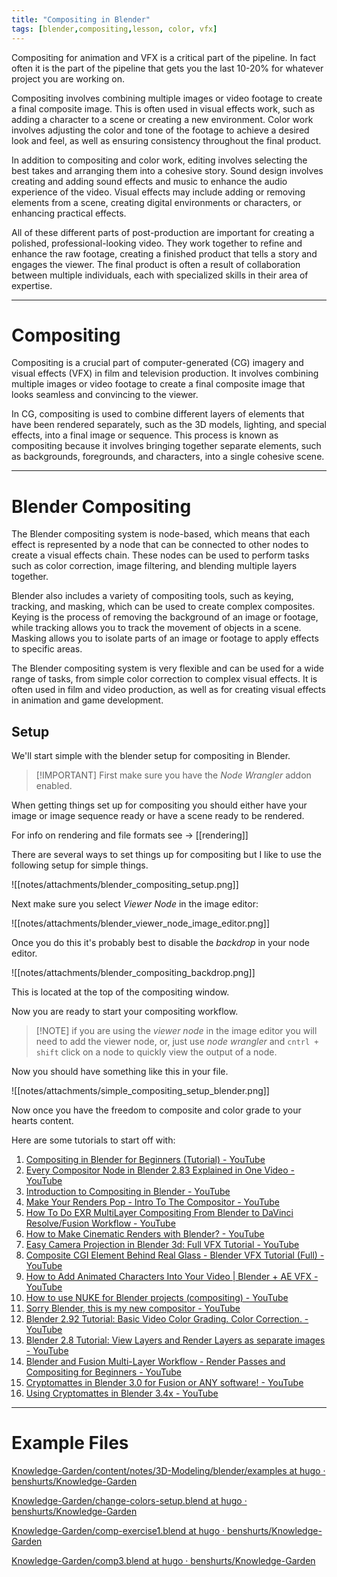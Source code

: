 ```yaml
---
title: "Compositing in Blender"
tags: [blender,compositing,lesson, color, vfx]
---
```


Compositing for animation and VFX is a critical part of the pipeline. In fact often it is the part of the pipeline that gets you the last 10-20% for whatever project you are working on.

Compositing involves combining multiple images or video footage to create a final composite image. This is often used in visual effects work, such as adding a character to a scene or creating a new environment. Color work involves adjusting the color and tone of the footage to achieve a desired look and feel, as well as ensuring consistency throughout the final product.

In addition to compositing and color work, editing involves selecting the best takes and arranging them into a cohesive story. Sound design involves creating and adding sound effects and music to enhance the audio experience of the video. Visual effects may include adding or removing elements from a scene, creating digital environments or characters, or enhancing practical effects.

All of these different parts of post-production are important for creating a polished, professional-looking video. They work together to refine and enhance the raw footage, creating a finished product that tells a story and engages the viewer. The final product is often a result of collaboration between multiple individuals, each with specialized skills in their area of expertise.

---

# Compositing

Compositing is a crucial part of computer-generated (CG) imagery and visual effects (VFX) in film and television production. It involves combining multiple images or video footage to create a final composite image that looks seamless and convincing to the viewer.

In CG, compositing is used to combine different layers of elements that have been rendered separately, such as the 3D models, lighting, and special effects, into a final image or sequence. This process is known as compositing because it involves bringing together separate elements, such as backgrounds, foregrounds, and characters, into a single cohesive scene.


---

# Blender Compositing

The Blender compositing system is node-based, which means that each effect is represented by a node that can be connected to other nodes to create a visual effects chain. These nodes can be used to perform tasks such as color correction, image filtering, and blending multiple layers together.

Blender also includes a variety of compositing tools, such as keying, tracking, and masking, which can be used to create complex composites. Keying is the process of removing the background of an image or footage, while tracking allows you to track the movement of objects in a scene. Masking allows you to isolate parts of an image or footage to apply effects to specific areas.

The Blender compositing system is very flexible and can be used for a wide range of tasks, from simple color correction to complex visual effects. It is often used in film and video production, as well as for creating visual effects in animation and game development.

## Setup

We'll start simple with the blender setup for compositing in Blender.

>[!IMPORTANT] First make sure you have the *Node Wrangler* addon enabled.

When getting things set up for compositing you should either have your image or image sequence ready or have a scene ready to be rendered.

For info on rendering and file formats see -> [[rendering]]

There are several ways to set things up for compositing but I like to use the following setup for simple things.

![[notes/attachments/blender_compositing_setup.png]]

Next make sure you select *Viewer Node* in the image editor:

![[notes/attachments/blender_viewer_node_image_editor.png]]

Once you do this it's probably best to disable the *backdrop* in your node editor.

![[notes/attachments/blender_compositing_backdrop.png]]

This is located at the top of the compositing window.

Now you are ready to start your compositing workflow.

>[!NOTE] if you are using the *viewer node* in the image editor you will need to add the viewer node, or, just use *node wrangler* and `cntrl + shift` click on a node to quickly view the output of a node.

Now you should have something like this in your file.

![[notes/attachments/simple_compositing_setup_blender.png]]

Now once you have the freedom to composite and color grade to your hearts content.

Here are some tutorials to start off with:
1. [Compositing in Blender for Beginners (Tutorial) - YouTube](https://www.youtube.com/watch?v=xEpVyEi1Hts&t=1601s)
2. [Every Compositor Node in Blender 2.83 Explained in One Video - YouTube](https://www.youtube.com/watch?v=gDXTMo31QSM)
3. [Introduction to Compositing in Blender - YouTube](https://www.youtube.com/watch?v=bIZrTXtyQkY&t=631s)
4. [Make Your Renders Pop - Intro To The Compositor - YouTube](https://www.youtube.com/watch?v=jhTPI6QJQNg&t=588s)
5. [How To Do EXR MultiLayer Compositing From Blender to DaVinci Resolve/Fusion Workflow - YouTube](https://www.youtube.com/watch?v=6-Y0s4-KRK8)
6. [How to Make Cinematic Renders with Blender? - YouTube](https://www.youtube.com/watch?v=mjBofvCt-N0&t=4s)
7. [Easy Camera Projection in Blender 3d: Full VFX Tutorial - YouTube](https://www.youtube.com/watch?v=ua8CrGf6wP8)
8. [Composite CGI Element Behind Real Glass - Blender VFX Tutorial (Full) - YouTube](https://www.youtube.com/watch?v=qdqV4oortP0)
9. [How to Add Animated Characters Into Your Video | Blender + AE VFX - YouTube](https://www.youtube.com/watch?v=G4Azti4pAqU)
10. [How to use NUKE for Blender projects (compositing) - YouTube](https://www.youtube.com/watch?v=p5cWuFXReco)
11. [Sorry Blender, this is my new compositor - YouTube](https://www.youtube.com/watch?v=Gmh-6isghMA&t=494s)
12. [Blender 2.92 Tutorial: Basic Video Color Grading. Color Correction. - YouTube](https://www.youtube.com/watch?v=1YEhKwpYcjY)
13. [Blender 2.8 Tutorial: View Layers and Render Layers as separate images - YouTube](https://www.youtube.com/watch?v=LPneC8b6gnU)
14. [Blender and Fusion Multi-Layer Workflow - Render Passes and Compositing for Beginners - YouTube](https://www.youtube.com/watch?v=cQ6EH5DSQyM)
15. [Cryptomattes in Blender 3.0 for Fusion or ANY software! - YouTube](https://www.youtube.com/watch?v=OykO2GkSyUo)
16. [Using Cryptomattes in Blender 3.4x - YouTube](https://www.youtube.com/watch?v=fxw0zdwqPMA)



---

# Example Files

[Knowledge-Garden/content/notes/3D-Modeling/blender/examples at hugo · benshurts/Knowledge-Garden](https://github.com/benshurts/Knowledge-Garden/tree/hugo/content/notes/3D-Modeling/blender/examples)

[Knowledge-Garden/change-colors-setup.blend at hugo · benshurts/Knowledge-Garden](https://github.com/benshurts/Knowledge-Garden/blob/hugo/content/notes/3D-Modeling/blender/assignments/compositing/change-colors-setup.blend)

[Knowledge-Garden/comp-exercise1.blend at hugo · benshurts/Knowledge-Garden](https://github.com/benshurts/Knowledge-Garden/blob/hugo/content/notes/3D-Modeling/blender/assignments/compositing/comp-exercise1.blend)

[Knowledge-Garden/comp3.blend at hugo · benshurts/Knowledge-Garden](https://github.com/benshurts/Knowledge-Garden/blob/hugo/content/notes/3D-Modeling/blender/assignments/compositing/comp3.blend)


